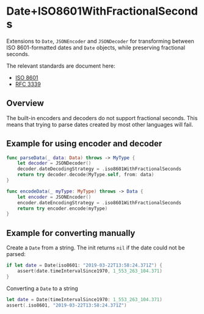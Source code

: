 # Date+ISO8601WithFractionalSeconds

Extensions to `Date`, `JSONEncoder` and `JSONDecoder` for transforming between ISO 8601-formatted dates and `Date` objects, while preserving fractional seconds.

The relevant standards are document here:
- [ISO 8601](https://www.iso.org/iso-8601-date-and-time-format.html)
- [RFC 3339](https://www.ietf.org/rfc/rfc3339)


## Overview

The built-in encoders and decoders do not support fractional seconds. This means that trying to parse dates created by most other languages will fail.


## Example for using encoder and decoder

```swift
func parseData(_ data: Data) throws -> MyType {
	let decoder = JSONDecoder()
	decoder.dateDecodingStrategy = .iso8601WithFractionalSeconds
	return try decoder.decode(MyType.self, from: data)
}

func encodeData(_ myType: MyType) throws -> Data {
	let encoder = JSONEncoder()
	encoder.dateEncodingStrategy = .iso8601WithFractionalSeconds
	return try encoder.encode(myType)
}
```


## Example for converting manually

Create a `Date` from a string. The init returns `nil` if the date could not be parsed:

```swift
if let date = Date(iso8601: "2019-03-22T13:58:24.371Z") {
	assert(date.timeIntervalSince1970, 1_553_263_104.371)
}
```

Converting a `Date` to a string
```swift
let date = Date(timeIntervalSince1970: 1_553_263_104.371)
assert(.iso8601, "2019-03-22T13:58:24.371Z")
```

